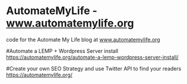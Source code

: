 # AutomateMyLife - www.automatemylife.org
code for the Automate My Life blog at www.automatemylife.org


#Automate a LEMP + Wordpress Server install
https://automatemylife.org/automate-a-lemp-wordpress-server-install/

#Create your own SEO Strategy and use Twitter API to find your readers
https://automatemylife.org/	